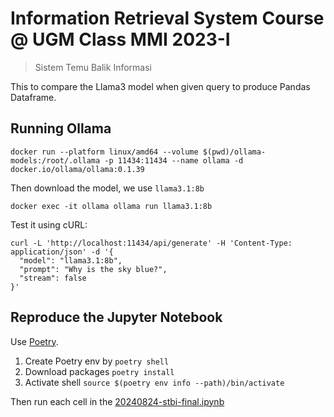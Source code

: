 # Information Retrieval System Course @ UGM Class MMI 2023-I

> Sistem Temu Balik Informasi 

This to compare the Llama3 model when given query to produce Pandas Dataframe.

## Running Ollama

```shell
docker run --platform linux/amd64 --volume $(pwd)/ollama-models:/root/.ollama -p 11434:11434 --name ollama -d docker.io/ollama/ollama:0.1.39
```

Then download the model, we use `llama3.1:8b`

```shell
docker exec -it ollama ollama run llama3.1:8b
```

Test it using cURL:

```shell
curl -L 'http://localhost:11434/api/generate' -H 'Content-Type: application/json' -d '{
  "model": "llama3.1:8b",
  "prompt": "Why is the sky blue?",
  "stream": false
}'
```

## Reproduce the Jupyter Notebook

Use [Poetry](https://python-poetry.org/).

1. Create Poetry env by `poetry shell`
2. Download packages `poetry install`
3. Activate shell `source $(poetry env info --path)/bin/activate`

Then run each cell in the [20240824-stbi-final.ipynb](/20240824-stbi-final.ipynb)

